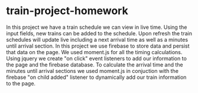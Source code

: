 # train-project-homework
In this project we have a train schedule we can view in live time. Using the input fields, new trains can be added to the schedule. Upon refresh the train schedules will update live including a next arrival time as well as a minutes until arrival section. In this project we use firebase to store data and persist that data on the page. We used moment.js for all the timing calculations. Using jquery we create "on click" event listeners to add our information to the page and the firebase database. To calculate the arrival time and the minutes until arrival sections we used moment.js in conjuction with the firebase "on child added" listener to dynamically add our train information to the page.
